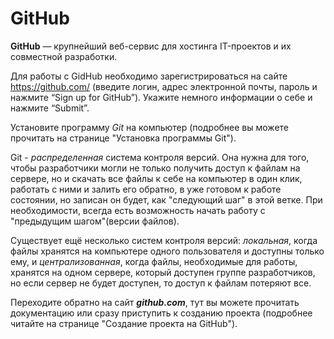 # GitHub

**GitHub** — крупнейший веб-сервис для хостинга IT-проектов и их совместной разработки.

Для работы с GidHub необходимо зарегистрироваться на сайте <https://github.com/> (введите логин, адрес электронной почты, пароль и нажмите “Sign up for GitHub”). Укажите немного информации о себе и нажмите “Submit”.

Установите программу *Git* на компьютер
(подробнее вы можете прочитать на странице "Установка программы Git").

Git - *распределенная* система контроля версий. Она нужна для того, чтобы разработчики могли не только получить доступ к файлам на сервере, но и скачать все файлы к себе на компьютер в один клик, работать с ними и залить его обратно, в уже готовом к работе состоянии, но записан он будет, как "следующий шаг" в этой ветке. При необходимости, всегда есть возможность начать работу с "предыдущим шагом"(версии файлов).

Существует ещё несколько систем контроля версий: *локальная*, когда файлы хранятся на компьютере одного пользователя и доступны только ему, и *централизованная*, когда файлы, необходимые для работы, хранятся на одном сервере, который доступен группе разработчиков, но если сервер не будет доступен, то доступ к файлам потеряют все.

Переходите обратно на сайт ***github.com***, тут вы можете прочитать документацию или сразу приступить к созданию проекта (подробнее читайте на странице "Создание проекта на GitHub").
